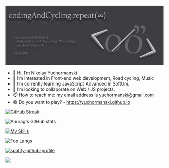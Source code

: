 <!-- 
https://github-readme-streak-stats.herokuapp.com/demo/
-->

<!--
**yuchormanski/yuchormanski** is a ✨ _special_ ✨ repository because its `README.md` (this file) appears on your GitHub profile.

Here are some ideas to get you started:
<! --### Hi there 👋 

- 🔭 I’m currently working on ...
- 🌱 I’m currently learning ...
- 👯 I’m looking to collaborate on ...
- 🤔 I’m looking for help with ...
- 💬 Ask me about ...
- 📫 How to reach me: ...
- 😄 Pronouns: ...
- ⚡ Fun fact: ...
-->
![MyLogo](https://github.com/yuchormanski/yuchormanski/blob/20cfd5405b09fbd479aab6489012d905f13d5d18/GitHubLogo2.png)

* 👋 Hi, I’m Nikolay Yuchormanski
* 👀 I’m interested in Front-end web development, Road cycling, Music
* 🌱 I’m currently learning JavaScript Advanced in SoftUni.
* 💞️ I’m looking to collaborate on Web / JS projects.
* 📫 How to reach me: my email address is yuchormanski@gmail.com
* 😄 Do you want to play? - https://yuchormanski.github.io

[![GitHub Streak](https://github-readme-streak-stats.herokuapp.com?user=yuchormanski&theme=nord&hide_border=true&date_format=j%20M%5B%20Y%5D)](https://git.io/streak-stats)

![Anurag's GitHub stats](https://github-readme-stats.vercel.app/api?username=yuchormanski&show_icons=true&theme=nord&hide_border=true)

<!-- [![trophy](https://github-profile-trophy.vercel.app/?username=yuchormanski&width=600)](https://github.com/yuchormanski/github-profile-trophy) -->

<!--<div> https://devicon.dev/
     <img src="https://cdn.jsdelivr.net/gh/devicons/devicon/icons/javascript/javascript-original.svg" width="6%"/>
     <img src="https://cdn.jsdelivr.net/gh/devicons/devicon/icons/html5/html5-original.svg" width="6%"/>
     <img src="https://cdn.jsdelivr.net/gh/devicons/devicon/icons/css3/css3-original.svg" width="6%"/>			
        <img src="https://cdn.jsdelivr.net/gh/devicons/devicon/icons/vscode/vscode-original.svg" width="6%"/>         
            <img src="https://cdn.jsdelivr.net/gh/devicons/devicon/icons/wordpress/wordpress-plain.svg" width="6%"/>         
            <img src="https://cdn.jsdelivr.net/gh/devicons/devicon/icons/github/github-original.svg" width="6%"/>        
            <img src="https://cdn.jsdelivr.net/gh/devicons/devicon/icons/filezilla/filezilla-plain.svg" width="6%"/>     
       <img src="https://cdn.jsdelivr.net/gh/devicons/devicon/icons/apache/apache-original.svg" width="6%"/> 
       <img src="https://cdn.jsdelivr.net/gh/devicons/devicon/icons/photoshop/photoshop-plain.svg" width="6%"/> 
</div>  -->

[![My Skills](https://skillicons.dev/icons?i=js,html,css,linkedin,nodejs,vscode)](https://skillicons.dev)


[![Top Langs](https://github-readme-stats.vercel.app/api/top-langs/?username=yuchormanski&layout=compact&theme=nord&hide_border=true)](https://github.com/anuraghazra/github-readme-stats)

<!-- ![Spotify recently played](https://spotify-recently-played-readme.vercel.app/api?user=11132923862) -->
<!-- ![Spotify recently played](https://spotify-recently-played-readme.vercel.app/api?user=11132923862&width=600&count=3) -->

[![spotify-github-profile](https://spotify-github-profile.vercel.app/api/view?uid=11132923862&cover_image=true&theme=novatorem&show_offline=false&background_color=121212&bar_color=53b14f&bar_color_cover=false)](https://github.com/kittinan/spotify-github-profile)

![](https://komarev.com/ghpvc/?username=yuchormanski&color=dc143c&style=plastic&label=Profile+views)

